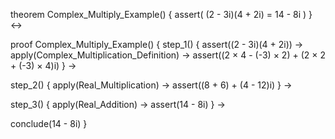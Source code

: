theorem Complex_Multiply_Example() {
  assert(
    (2 - 3i)(4 + 2i) = 14 - 8i
  )
} ↔

proof Complex_Multiply_Example() {
  step_1() {
    assert((2 - 3i)(4 + 2i)) →
    apply(Complex_Multiplication_Definition) →
    assert((2 × 4 - (-3) × 2) + (2 × 2 + (-3) × 4)i)
  } →

  step_2() {
    apply(Real_Multiplication) →
    assert((8 + 6) + (4 - 12)i)
  } →

  step_3() {
    apply(Real_Addition) →
    assert(14 - 8i)
  } →

  conclude(14 - 8i)
}